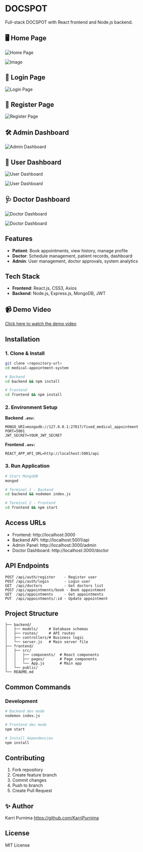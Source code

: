 # DOCSPOT

Full-stack DOCSPOT with React frontend and Node.js backend.

## 🖥️ Home Page

![Home Page](https://github.com/user-attachments/assets/265cd6a2-bb94-466c-9482-98ab6e500eda)

![Image](https://github.com/user-attachments/assets/eb992531-39ff-4f8f-b6da-fa6c6439013e)

## 🔐 Login Page

![Login Page](https://github.com/user-attachments/assets/373d7ec9-8b82-40c8-83a3-a4599cf05384)


## 📝 Register Page

![Register Page](https://github.com/user-attachments/assets/53848ae9-8148-45f1-b8c3-221e5cb05861)


## 🛠️ Admin Dashboard

![Admin Dashboard](https://github.com/user-attachments/assets/1dd89694-5bc9-464d-b459-7c4b18daf72d)


## 👤 User Dashboard

![User Dashboard](https://github.com/user-attachments/assets/c46d7238-8fd8-422d-b4e3-f47936bf4d3f)

![User Dashboard](https://github.com/user-attachments/assets/0a22f9c0-b67d-4c35-bbc6-6e5ca542f264)


## 🩺 Doctor Dashboard

![Doctor Dashboard](https://github.com/user-attachments/assets/d5afd5f3-af14-4a26-b233-835768382970)

![Doctor Dashboard](https://github.com/user-attachments/assets/65093028-6628-4483-868f-301fc97f504f)

## Features
- **Patient**: Book appointments, view history, manage profile
- **Doctor**: Schedule management, patient records, dashboard
- **Admin**: User management, doctor approvals, system analytics

## Tech Stack
- **Frontend**: React.js, CSS3, Axios
- **Backend**: Node.js, Express.js, MongoDB, JWT

## 📹 Demo Video

[Click here to watch the demo video](https://github.com/user-attachments/assets/bdcc0374-e9ef-4f3e-aff5-64edcfb700cc)

## Installation

### 1. Clone & Install
```bash
git clone <repository-url>
cd medical-appointment-system

# Backend
cd backend && npm install

# Frontend  
cd frontend && npm install
```

### 2. Environment Setup

**Backend `.env`:**
```env
MONGO_URI=mongodb://127.0.0.1:27017/fixed_medical_appointment
PORT=5001
JWT_SECRET=YOUR_JWT_SECRET
```

**Frontend `.env`:**
```env
REACT_APP_API_URL=http://localhost:5001/api
```

### 3. Run Application
```bash
# Start MongoDB
mongod

# Terminal 1 - Backend
cd backend && nodemon index.js

# Terminal 2 - Frontend
cd frontend && npm start
```

## Access URLs
- Frontend: http://localhost:3000
- Backend API: http://localhost:5001/api
- Admin Panel: http://localhost:3000/admin
- Doctor Dashboard: http://localhost:3000/doctor

## API Endpoints
```
POST /api/auth/register    - Register user
POST /api/auth/login       - Login user
GET  /api/doctors          - Get doctors list
POST /api/appointments/book - Book appointment
GET  /api/appointments     - Get appointments
PUT  /api/appointments/:id - Update appointment
```

## Project Structure
```
├── backend/
│   ├── models/     # Database schemas
│   ├── routes/     # API routes
│   ├── controllers/# Business logic
│   └── server.js   # Main server file
├── frontend/
│   ├── src/
│   │   ├── components/  # React components
│   │   ├── pages/       # Page components
│   │   └── App.js       # Main app
│   └── public/
└── README.md
```

## Common Commands

### Development
```bash
# Backend dev mode
nodemon index.js

# Frontend dev mode
npm start

# Install dependencies
npm install
```

## Contributing
1. Fork repository
2. Create feature branch
3. Commit changes
4. Push to branch
5. Create Pull Request

## ✨ Author

Karri Purnima https://github.com/KarriPurnima

## License
MIT License




